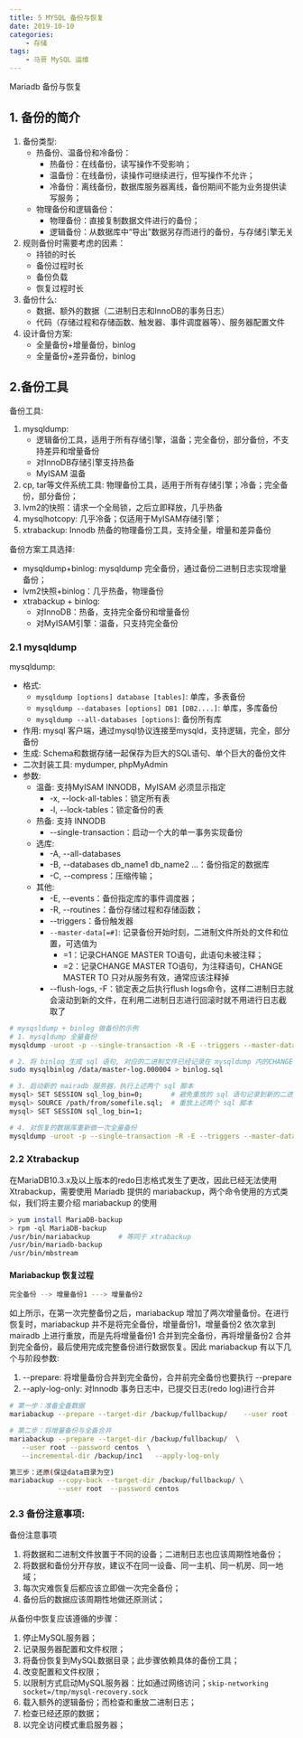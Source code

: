 ```yaml
---
title: 5 MYSQL 备份与恢复
date: 2019-10-10
categories:
    - 存储
tags:
    - 马哥 MySQL 运维
---
```


Mariadb 备份与恢复

<!-- more -->

## 1. 备份的简介
1. 备份类型: 
	- 热备份、温备份和冷备份：
		- 热备份：在线备份，读写操作不受影响；
		- 温备份：在线备份，读操作可继续进行，但写操作不允许；
		- 冷备份：离线备份，数据库服务器离线，备份期间不能为业务提供读写服务；
	- 物理备份和逻辑备份：
		- 物理备份：直接复制数据文件进行的备份；
		- 逻辑备份：从数据库中“导出”数据另存而进行的备份，与存储引擎无关
2. 规则备份时需要考虑的因素：
	- 持锁的时长
	- 备份过程时长
	- 备份负载
	- 恢复过程时长
3. 备份什么:
	- 数据、额外的数据（二进制日志和InnoDB的事务日志）
	- 代码（存储过程和存储函数、触发器、事件调度器等）、服务器配置文件
4. 设计备份方案: 
	- 全量备份+增量备份，binlog
	- 全量备份+差异备份，binlog

## 2.备份工具
备份工具:
1. mysqldump: 
	- 逻辑备份工具，适用于所有存储引擎，温备；完全备份，部分备份，不支持差异和增量备份
	- 对InnoDB存储引擎支持热备
	- MyISAM 温备
2. cp, tar等文件系统工具: 物理备份工具，适用于所有存储引擎；冷备；完全备份，部分备份；
3. lvm2的快照：请求一个全局锁，之后立即释放，几乎热备
4. mysqlhotcopy: 几乎冷备；仅适用于MyISAM存储引擎；
5. xtrabackup: Innodb 热备的物理备份工具，支持全量，增量和差异备份

备份方案工具选择:
- mysqldump+binlog: mysqldump 完全备份，通过备份二进制日志实现增量备份；
- lvm2快照+binlog：几乎热备，物理备份
- xtrabackup + binlog: 
	- 对InnoDB：热备，支持完全备份和增量备份
	- 对MyISAM引擎：温备，只支持完全备份		

### 2.1 mysqldump
mysqldump:
- 格式:
	- `mysqldump [options] database [tables]`: 单库，多表备份
	- `mysqldump --databases [options] DB1 [DB2....]`: 单库，多库备份
	- `mysqldump --all-databases [options]`: 备份所有库
- 作用: mysql 客户端，通过mysql协议连接至mysqld，支持逻辑，完全，部分备份
- 生成: Schema和数据存储一起保存为巨大的SQL语句、单个巨大的备份文件
- 二次封装工具: mydumper, phpMyAdmin
- 参数:
	- 温备: 支持MyISAM INNODB，MyISAM 必须显示指定
		- -x, --lock-all-tables：锁定所有表  
		- -l, --lock-tables：锁定备份的表
	- 热备: 支持 INNODB
		- --single-transaction：启动一个大的单一事务实现备份
	- 选库:
		- -A, --all-databases
		- -B, --databases db_name1 db_name2 ...：备份指定的数据库
		- -C, --compress：压缩传输；
	- 其他:
		- -E, --events：备份指定库的事件调度器；
		- -R, --routines：备份存储过程和存储函数；
		- --triggers：备份触发器
		- `--master-data[=#]`: 记录备份开始时刻，二进制文件所处的文件和位置，可选值为
			- =1：记录CHANGE MASTER TO语句，此语句未被注释；
			- =2：记录CHANGE MASTER TO语句，为注释语句，CHANGE MASTER TO 只对从服务有效，通常应该注释掉
		- --flush-logs, -F：锁定表之后执行flush logs命令，这样二进制日志就会滚动到新的文件，在利用二进制日志进行回滚时就不用进行日志截取了

```bash 
# mysqsldump + binlog 做备份的示例
# 1. mysqldump 全量备份
mysqldump -uroot -p --single-transaction -R -E --triggers --master-data=2 --flush-logs --databases tsong > /home/tao/tsong-fullback-$(date +%F).sql

# 2. 将 binlog 生成 sql 语句, 对应的二进制文件已经记录在 mysqldump 内的CHANGE MASTER TO 语句内
sudo mysqlbinlog /data/master-log.000004 > binlog.sql

# 3. 启动新的 mairadb 服务器，执行上述两个 sql 脚本
mysql> SET SESSION sql_log_bin=0;       # 避免重放的 sql 语句记录到新的二进制文件中
mysql> SOURCE /path/from/somefile.sql;  # 重放上述两个 sql 脚本
mysql> SET SESSION sql_log_bin=1;

# 4. 对恢复的数据库重新做一次全量备份
mysqldump -uroot -p --single-transaction -R -E --triggers --master-data=2 --flush-logs --databases tsong > /home/tao/tsong-fullback-$(date +%F).sql
```
		
### 2.2 Xtrabackup
在MariaDB10.3.x及以上版本的redo日志格式发生了更改，因此已经无法使用 Xtrabackup，需要使用 Mariadb 提供的 mariabackup，两个命令使用的方式类似，我们将主要介绍 mariabackup 的使用
```bash
> yum install MariaDB-backup
> rpm -ql MariaDB-backup
/usr/bin/mariabackup       # 等同于 xtrabackup 
/usr/bin/mariadb-backup
/usr/bin/mbstream
```

#### Mariabackup 恢复过程
```bash
完全备份 --> 增量备份1 ---> 增量备份2
```

如上所示，在第一次完整备份之后，mariabackup 增加了两次增量备份。在进行恢复时，mariabackup 并不是将完全备份，增量备份1，增量备份2 依次拿到 mairadb 上进行重放，而是先将增量备份1 合并到完全备份，再将增量备份2 合并到完全备份，最后使用完成完整备份进行数据恢复。因此 mariabackup 有以下几个与阶段参数:
1. --prepare: 将增量备份合并到完全备份，合并前完全备份也要执行 --prepare
2. --aply-log-only: 对Innodb 事务日志中，已提交日志(redo log)进行合并

```bash
# 第一步：准备全备数据
mariabackup --prepare --target-dir /backup/fullbackup/    --user root --password centos     --apply-log-only

# 第二步：将增量备份与全备合并
mariabackup --prepare --target-dir /backup/fullbackup/  \
   --user root --password centos  \
   --incremental-dir /backup/inc1   --apply-log-only

第三步：还原(保证data目录为空)
mariabackup --copy-back --target-dir /backup/fullbackup/ \
			--user root  --password centos 
```

### 2.3 备份注意事项:
备份注意事项
1. 将数据和二进制文件放置于不同的设备；二进制日志也应该周期性地备份；
2. 将数据和备份分开存放，建议不在同一设备、同一主机、同一机房、同一地域；
3. 每次灾难恢复后都应该立即做一次完全备份；
4. 备份后的数据应该周期性地做还原测试；
		
从备份中恢复应该遵循的步骤：
1. 停止MySQL服务器；
2. 记录服务器配置和文件权限；
3. 将备份恢复到MySQL数据目录；此步骤依赖具体的备份工具；
4. 改变配置和文件权限；
5. 以限制方式启动MySQL服务器：比如通过网络访问；`skip-networking socket=/tmp/mysql-recovery.sock`
6. 载入额外的逻辑备份；而检查和重放二进制日志；
7. 检查已经还原的数据；
8. 以完全访问模式重启服务器；


